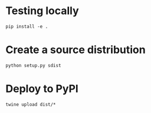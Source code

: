 # Testing locally

`pip install -e .`

# Create a source distribution

`python setup.py sdist`

# Deploy to PyPI

`twine upload dist/*`

